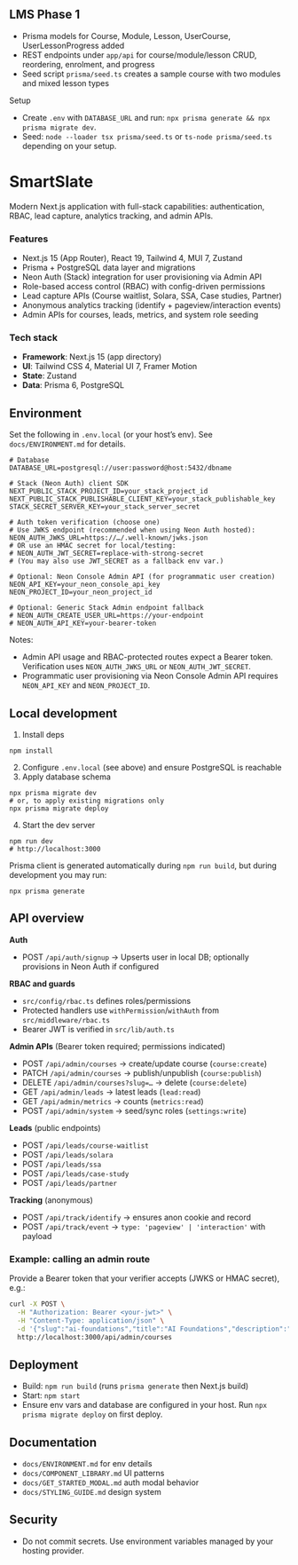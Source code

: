 ## LMS Phase 1

- Prisma models for Course, Module, Lesson, UserCourse, UserLessonProgress added
- REST endpoints under `app/api` for course/module/lesson CRUD, reordering, enrolment, and progress
- Seed script `prisma/seed.ts` creates a sample course with two modules and mixed lesson types

Setup
- Create `.env` with `DATABASE_URL` and run: `npx prisma generate && npx prisma migrate dev`.
- Seed: `node --loader tsx prisma/seed.ts` or `ts-node prisma/seed.ts` depending on your setup.

# SmartSlate

Modern Next.js application with full-stack capabilities: authentication, RBAC, lead capture, analytics tracking, and admin APIs.

### Features
- Next.js 15 (App Router), React 19, Tailwind 4, MUI 7, Zustand
- Prisma + PostgreSQL data layer and migrations
- Neon Auth (Stack) integration for user provisioning via Admin API
- Role-based access control (RBAC) with config-driven permissions
- Lead capture APIs (Course waitlist, Solara, SSA, Case studies, Partner)
- Anonymous analytics tracking (identify + pageview/interaction events)
- Admin APIs for courses, leads, metrics, and system role seeding

### Tech stack
- **Framework**: Next.js 15 (app directory)
- **UI**: Tailwind CSS 4, Material UI 7, Framer Motion
- **State**: Zustand
- **Data**: Prisma 6, PostgreSQL

## Environment
Set the following in `.env.local` (or your host’s env). See `docs/ENVIRONMENT.md` for details.

```
# Database
DATABASE_URL=postgresql://user:password@host:5432/dbname

# Stack (Neon Auth) client SDK
NEXT_PUBLIC_STACK_PROJECT_ID=your_stack_project_id
NEXT_PUBLIC_STACK_PUBLISHABLE_CLIENT_KEY=your_stack_publishable_key
STACK_SECRET_SERVER_KEY=your_stack_server_secret

# Auth token verification (choose one)
# Use JWKS endpoint (recommended when using Neon Auth hosted):
NEON_AUTH_JWKS_URL=https://…/.well-known/jwks.json
# OR use an HMAC secret for local/testing:
# NEON_AUTH_JWT_SECRET=replace-with-strong-secret
# (You may also use JWT_SECRET as a fallback env var.)

# Optional: Neon Console Admin API (for programmatic user creation)
NEON_API_KEY=your_neon_console_api_key
NEON_PROJECT_ID=your_neon_project_id

# Optional: Generic Stack Admin endpoint fallback
# NEON_AUTH_CREATE_USER_URL=https://your-endpoint
# NEON_AUTH_API_KEY=your-bearer-token
```

Notes:
- Admin API usage and RBAC-protected routes expect a Bearer token. Verification uses `NEON_AUTH_JWKS_URL` or `NEON_AUTH_JWT_SECRET`.
- Programmatic user provisioning via Neon Console Admin API requires `NEON_API_KEY` and `NEON_PROJECT_ID`.

## Local development
1) Install deps
```
npm install
```
2) Configure `.env.local` (see above) and ensure PostgreSQL is reachable
3) Apply database schema
```
npx prisma migrate dev
# or, to apply existing migrations only
npx prisma migrate deploy
```
4) Start the dev server
```
npm run dev
# http://localhost:3000
```

Prisma client is generated automatically during `npm run build`, but during development you may run:
```
npx prisma generate
```

## API overview
**Auth**
- POST `/api/auth/signup` → Upserts user in local DB; optionally provisions in Neon Auth if configured

**RBAC and guards**
- `src/config/rbac.ts` defines roles/permissions
- Protected handlers use `withPermission`/`withAuth` from `src/middleware/rbac.ts`
- Bearer JWT is verified in `src/lib/auth.ts`

**Admin APIs** (Bearer token required; permissions indicated)
- POST `/api/admin/courses` → create/update course (`course:create`)
- PATCH `/api/admin/courses` → publish/unpublish (`course:publish`)
- DELETE `/api/admin/courses?slug=…` → delete (`course:delete`)
- GET `/api/admin/leads` → latest leads (`lead:read`)
- GET `/api/admin/metrics` → counts (`metrics:read`)
- POST `/api/admin/system` → seed/sync roles (`settings:write`)

**Leads** (public endpoints)
- POST `/api/leads/course-waitlist`
- POST `/api/leads/solara`
- POST `/api/leads/ssa`
- POST `/api/leads/case-study`
- POST `/api/leads/partner`

**Tracking** (anonymous)
- POST `/api/track/identify` → ensures anon cookie and record
- POST `/api/track/event` → `type: 'pageview' | 'interaction'` with payload

### Example: calling an admin route
Provide a Bearer token that your verifier accepts (JWKS or HMAC secret), e.g.:

```bash
curl -X POST \
  -H "Authorization: Bearer <your-jwt>" \
  -H "Content-Type: application/json" \
  -d '{"slug":"ai-foundations","title":"AI Foundations","description":"…"}' \
  http://localhost:3000/api/admin/courses
```

## Deployment
- Build: `npm run build` (runs `prisma generate` then Next.js build)
- Start: `npm start`
- Ensure env vars and database are configured in your host. Run `npx prisma migrate deploy` on first deploy.

## Documentation
- `docs/ENVIRONMENT.md` for env details
- `docs/COMPONENT_LIBRARY.md` UI patterns
- `docs/GET_STARTED_MODAL.md` auth modal behavior
- `docs/STYLING_GUIDE.md` design system

## Security
- Do not commit secrets. Use environment variables managed by your hosting provider.

